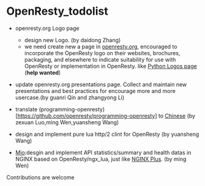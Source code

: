 # OpenResty_todolist

+ openresty.org Logo page
    - design new Logo. (by daidong Zhang)
    - we need create new a page in [openresty.org](https://github.com/openresty/openresty.org), encouraged to incorporate the OpenResty logo on their websites, brochures, packaging, and elsewhere to indicate suitability for use with OpenResty or implementation in OpenResty. like [Python Logos page](https://www.python.org/community/logos/) (**help wanted**)

+ update openresty.org presentations page. Collect and maintain new presentations and best practices for encourage more and more usercase.(by guanri Qin and zhangyong Li)

+ translate (programming-openresty)[https://github.com/openresty/programming-openresty] to [Chinese](https://github.com/iresty/programming-openresty-zh) (by zexuan Luo,ming Wen,yuansheng Wang)


+ design and implement pure lua http/2 clint for OpenResty (by yuansheng Wang)


+ [Mio](https://github.com/iresty/Mio):desgin and implement API statistics/summary and health datas in NGINX based on OpenResty/ngx_lua, just like [NGINX Plus](demo.nginx.com). (by ming Wen)

Contributions are welcome
